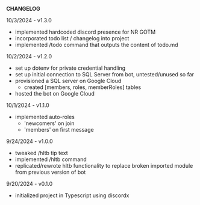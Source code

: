 **CHANGELOG**

10/3/2024 - v1.3.0
- implemented hardcoded discord presence for NR GOTM
- incorporated todo list / changelog into project
- implemented /todo command that outputs the content of todo.md

10/2/2024 - v1.2.0
- set up dotenv for private credential handling
- set up initial connection to SQL Server from bot, untested/unused so far
- provisioned a SQL server on Google Cloud
  - created [members, roles, memberRoles] tables
- hosted the bot on Google Cloud

10/1/2024 - v1.1.0
- implemented auto-roles
  - 'newcomers' on join
  - 'members' on first message

9/24/2024 - v1.0.0
- tweaked /hltb tip text
- implemented /hltb command
- replicated/rewrote hltb functionality to replace broken imported module from previous version of bot

9/20/2024 - v0.1.0
- initialized project in Typescript using discordx